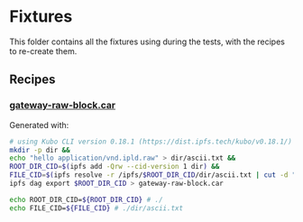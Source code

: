 # Fixtures

This folder contains all the fixtures using during the tests, with
the recipes to re-create them.

## Recipes

### [gateway-raw-block.car](./gateway-raw-block.car)

Generated with:

```sh
# using Kubo CLI version 0.18.1 (https://dist.ipfs.tech/kubo/v0.18.1/)
mkdir -p dir &&
echo "hello application/vnd.ipld.raw" > dir/ascii.txt &&
ROOT_DIR_CID=$(ipfs add -Qrw --cid-version 1 dir) &&
FILE_CID=$(ipfs resolve -r /ipfs/$ROOT_DIR_CID/dir/ascii.txt | cut -d "/" -f3) &&
ipfs dag export $ROOT_DIR_CID > gateway-raw-block.car

echo ROOT_DIR_CID=${ROOT_DIR_CID} # ./
echo FILE_CID=${FILE_CID} # ./dir/ascii.txt
```